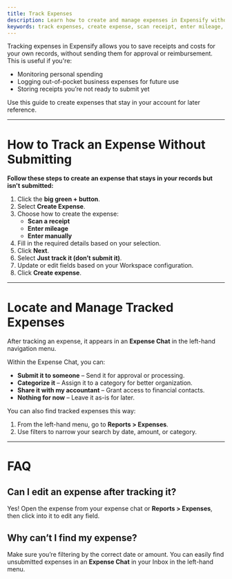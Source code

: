 ```yaml
---
title: Track Expenses
description: Learn how to create and manage expenses in Expensify without submitting them for reimbursement or approval.
keywords: track expenses, create expense, scan receipt, enter mileage, expense chat, just track it
---
```


<div id="new-expensify" markdown="1">

Tracking expenses in Expensify allows you to save receipts and costs for your own records, without sending them for approval or reimbursement. This is useful if you're:
- Monitoring personal spending
- Logging out-of-pocket business expenses for future use
- Storing receipts you’re not ready to submit yet

Use this guide to create expenses that stay in your account for later reference.

---

# How to Track an Expense Without Submitting

**Follow these steps to create an expense that stays in your records but isn't submitted:**

1. Click the **big green + button**.
2. Select **Create Expense**.
3. Choose how to create the expense:
   - **Scan a receipt**
   - **Enter mileage**
   - **Enter manually**
4. Fill in the required details based on your selection.
5. Click **Next**.
6. Select **Just track it (don’t submit it)**.
7. Update or edit fields based on your Workspace configuration.
8. Click **Create expense**.

---

# Locate and Manage Tracked Expenses

After tracking an expense, it appears in an **Expense Chat** in the left-hand navigation menu.

Within the Expense Chat, you can:
- **Submit it to someone** – Send it for approval or processing.
- **Categorize it** – Assign it to a category for better organization.
- **Share it with my accountant** – Grant access to financial contacts.
- **Nothing for now** – Leave it as-is for later.

You can also find tracked expenses this way:

1. From the left-hand menu, go to **Reports > Expenses**.
2. Use filters to narrow your search by date, amount, or category.

---

# FAQ

## Can I edit an expense after tracking it?

Yes! Open the expense from your expense chat or **Reports > Expenses**, then click into it to edit any field.

## Why can’t I find my expense?

Make sure you’re filtering by the correct date or amount. You can easily find unsubmitted expenses in an **Expense Chat** in your Inbox in the left-hand menu.

</div>
